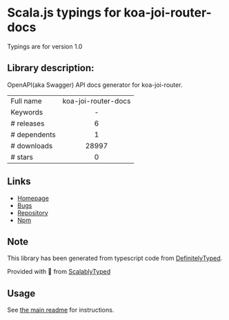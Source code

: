 
# Scala.js typings for koa-joi-router-docs

Typings are for version 1.0

## Library description:
OpenAPI(aka Swagger) API docs generator for koa-joi-router.

|                    |                 |
| ------------------ | :-------------: |
| Full name          | koa-joi-router-docs |
| Keywords           | - |
| # releases         | 6 |
| # dependents       | 1 |
| # downloads        | 28997 |
| # stars            | 0 |

## Links
- [Homepage](https://github.com/o2team/koa-joi-router-docs#readme)
- [Bugs](https://github.com/o2team/koa-joi-router-docs/issues)
- [Repository](https://github.com/o2team/koa-joi-router-docs)
- [Npm](https://www.npmjs.com/package/koa-joi-router-docs)
    


## Note
This library has been generated from typescript code from [DefinitelyTyped](https://definitelytyped.org).

Provided with :purple_heart: from [ScalablyTyped](https://github.com/oyvindberg/ScalablyTyped)

## Usage
See [the main readme](../../readme.md) for instructions.


